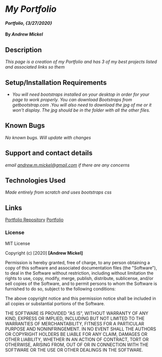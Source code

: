 # _My Portfolio_

#### _Portfolio, {3/27/2020}_

#### By _**Andrew Mickel**_

## Description

_This page is a creation of my Portfolio and has 3 of my best projects listed and associated links so them_

## Setup/Installation Requirements

* _You will need bootstraps installed on your desktop in order for your page to work properly. You can download Bootstraps from getbootstrap.com .You will also need to download the jpg of me or it won't display. The jpg should be in the folder with all the other files._

## Known Bugs

_No known bugs. Will update with changes_

## Support and contact details

_email andrew.m.mickel@gmail.com if there are any concerns_

## Technologies Used

_Made entirely from scratch and uses bootstraps css_

## Links

[Portfolio Repository](https://github.com/AndrewMMickel/Portfolio.git)
[Portfolio](https://andrewmmickel.github.io/Portfolio/)
### License

MIT License

Copyright (c) [2020] **[Andrew Mickel]**

Permission is hereby granted, free of charge, to any person obtaining a copy
of this software and associated documentation files (the "Software"), to deal
in the Software without restriction, including without limitation the rights
to use, copy, modify, merge, publish, distribute, sublicense, and/or sell
copies of the Software, and to permit persons to whom the Software is
furnished to do so, subject to the following conditions:

The above copyright notice and this permission notice shall be included in all
copies or substantial portions of the Software.

THE SOFTWARE IS PROVIDED "AS IS", WITHOUT WARRANTY OF ANY KIND, EXPRESS OR
IMPLIED, INCLUDING BUT NOT LIMITED TO THE WARRANTIES OF MERCHANTABILITY,
FITNESS FOR A PARTICULAR PURPOSE AND NONINFRINGEMENT. IN NO EVENT SHALL THE
AUTHORS OR COPYRIGHT HOLDERS BE LIABLE FOR ANY CLAIM, DAMAGES OR OTHER
LIABILITY, WHETHER IN AN ACTION OF CONTRACT, TORT OR OTHERWISE, ARISING FROM,
OUT OF OR IN CONNECTION WITH THE SOFTWARE OR THE USE OR OTHER DEALINGS IN THE
SOFTWARE.